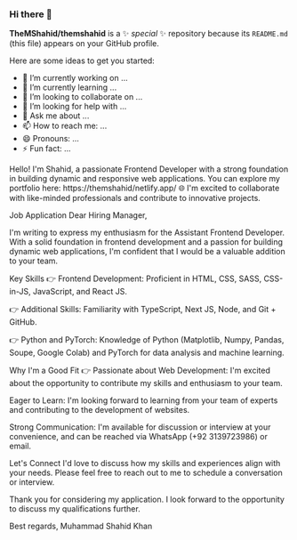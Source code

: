 ### Hi there 👋

**TheMShahid/themshahid** is a ✨ _special_ ✨ repository because its `README.md` (this file) appears on your GitHub profile.

Here are some ideas to get you started:  

- 🔭 I’m currently working on ...
- 🌱 I’m currently learning ...
- 👯 I’m looking to collaborate on ...
- 🤔 I’m looking for help with ...
- 💬 Ask me about ...
- 📫 How to reach me: ...
- 😄 Pronouns: ...
- ⚡ Fun fact: ...

Hello! I'm Shahid, a passionate Frontend Developer with a strong foundation in building dynamic and responsive web applications. You can explore my portfolio here: https://themshahid/netlify.app/ 🌐
I'm excited to collaborate with like-minded professionals and contribute to innovative projects.

Job Application
Dear Hiring Manager,

I'm writing to express my enthusiasm for the Assistant Frontend Developer. With a solid foundation in frontend development and a passion for building dynamic web applications, I'm confident that I would be a valuable addition to your team.

Key Skills
👉 Frontend Development: 
Proficient in HTML, CSS, SASS, CSS-in-JS, JavaScript, and React JS.

👉 Additional Skills:
Familiarity with TypeScript, Next JS, Node, and Git + GitHub.

👉 Python and PyTorch: Knowledge of Python (Matplotlib, Numpy, Pandas, Soupe, Google Colab) and PyTorch for data analysis and machine learning.

Why I'm a Good Fit
👉 Passionate about Web Development: 
I'm excited about the opportunity to contribute my skills and enthusiasm to your team.

Eager to Learn:
I'm looking forward to learning from your team of experts and contributing to the development of websites.

Strong Communication:
I'm available for discussion or interview at your convenience, and can be reached via WhatsApp (+92 3139723986) or email.

Let's Connect
I'd love to discuss how my skills and experiences align with your needs. Please feel free to reach out to me to schedule a conversation or interview.

Thank you for considering my application. I look forward to the opportunity to discuss my qualifications further.

Best regards,
Muhammad Shahid Khan
